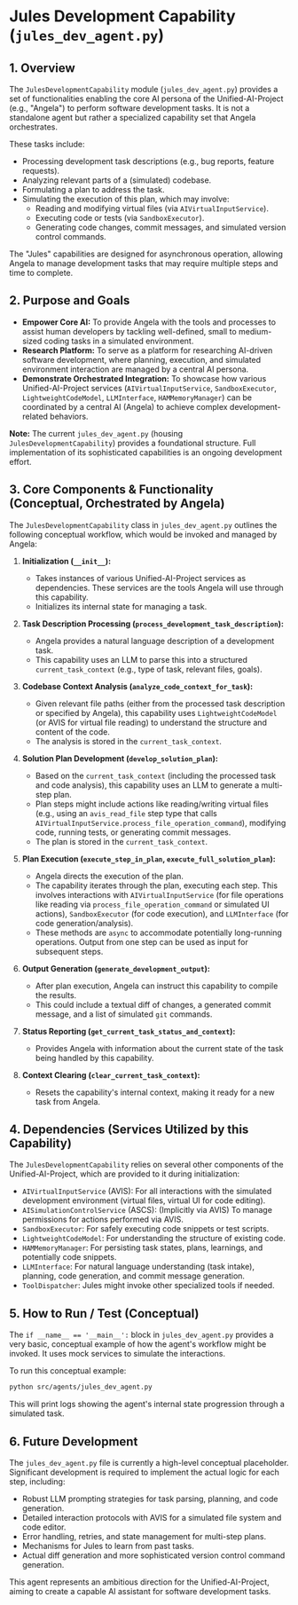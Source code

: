 # Jules Development Capability (`jules_dev_agent.py`)

## 1. Overview

The `JulesDevelopmentCapability` module (`jules_dev_agent.py`) provides a set of functionalities enabling the core AI persona of the Unified-AI-Project (e.g., "Angela") to perform software development tasks. It is not a standalone agent but rather a specialized capability set that Angela orchestrates.

These tasks include:
*   Processing development task descriptions (e.g., bug reports, feature requests).
*   Analyzing relevant parts of a (simulated) codebase.
*   Formulating a plan to address the task.
*   Simulating the execution of this plan, which may involve:
    *   Reading and modifying virtual files (via `AIVirtualInputService`).
    *   Executing code or tests (via `SandboxExecutor`).
    *   Generating code changes, commit messages, and simulated version control commands.

The "Jules" capabilities are designed for asynchronous operation, allowing Angela to manage development tasks that may require multiple steps and time to complete.

## 2. Purpose and Goals

*   **Empower Core AI:** To provide Angela with the tools and processes to assist human developers by tackling well-defined, small to medium-sized coding tasks in a simulated environment.
*   **Research Platform:** To serve as a platform for researching AI-driven software development, where planning, execution, and simulated environment interaction are managed by a central AI persona.
*   **Demonstrate Orchestrated Integration:** To showcase how various Unified-AI-Project services (`AIVirtualInputService`, `SandboxExecutor`, `LightweightCodeModel`, `LLMInterface`, `HAMMemoryManager`) can be coordinated by a central AI (Angela) to achieve complex development-related behaviors.

**Note:** The current `jules_dev_agent.py` (housing `JulesDevelopmentCapability`) provides a foundational structure. Full implementation of its sophisticated capabilities is an ongoing development effort.

## 3. Core Components & Functionality (Conceptual, Orchestrated by Angela)

The `JulesDevelopmentCapability` class in `jules_dev_agent.py` outlines the following conceptual workflow, which would be invoked and managed by Angela:

1.  **Initialization (`__init__`):**
    *   Takes instances of various Unified-AI-Project services as dependencies. These services are the tools Angela will use through this capability.
    *   Initializes its internal state for managing a task.

2.  **Task Description Processing (`process_development_task_description`):**
    *   Angela provides a natural language description of a development task.
    *   This capability uses an LLM to parse this into a structured `current_task_context` (e.g., type of task, relevant files, goals).

3.  **Codebase Context Analysis (`analyze_code_context_for_task`):**
    *   Given relevant file paths (either from the processed task description or specified by Angela), this capability uses `LightweightCodeModel` (or AVIS for virtual file reading) to understand the structure and content of the code.
    *   The analysis is stored in the `current_task_context`.

4.  **Solution Plan Development (`develop_solution_plan`):**
    *   Based on the `current_task_context` (including the processed task and code analysis), this capability uses an LLM to generate a multi-step plan.
    *   Plan steps might include actions like reading/writing virtual files (e.g., using an `avis_read_file` step type that calls `AIVirtualInputService.process_file_operation_command`), modifying code, running tests, or generating commit messages.
    *   The plan is stored in the `current_task_context`.

5.  **Plan Execution (`execute_step_in_plan`, `execute_full_solution_plan`):**
    *   Angela directs the execution of the plan.
    *   The capability iterates through the plan, executing each step. This involves interactions with `AIVirtualInputService` (for file operations like reading via `process_file_operation_command` or simulated UI actions), `SandboxExecutor` (for code execution), and `LLMInterface` (for code generation/analysis).
    *   These methods are `async` to accommodate potentially long-running operations. Output from one step can be used as input for subsequent steps.

6.  **Output Generation (`generate_development_output`):**
    *   After plan execution, Angela can instruct this capability to compile the results.
    *   This could include a textual diff of changes, a generated commit message, and a list of simulated `git` commands.

7.  **Status Reporting (`get_current_task_status_and_context`):**
    *   Provides Angela with information about the current state of the task being handled by this capability.

8.  **Context Clearing (`clear_current_task_context`):**
    *   Resets the capability's internal context, making it ready for a new task from Angela.


## 4. Dependencies (Services Utilized by this Capability)

The `JulesDevelopmentCapability` relies on several other components of the Unified-AI-Project, which are provided to it during initialization:

*   `AIVirtualInputService` (AVIS): For all interactions with the simulated development environment (virtual files, virtual UI for code editing).
*   `AISimulationControlService` (ASCS): (Implicitly via AVIS) To manage permissions for actions performed via AVIS.
*   `SandboxExecutor`: For safely executing code snippets or test scripts.
*   `LightweightCodeModel`: For understanding the structure of existing code.
*   `HAMMemoryManager`: For persisting task states, plans, learnings, and potentially code snippets.
*   `LLMInterface`: For natural language understanding (task intake), planning, code generation, and commit message generation.
*   `ToolDispatcher`: Jules might invoke other specialized tools if needed.

## 5. How to Run / Test (Conceptual)

The `if __name__ == '__main__':` block in `jules_dev_agent.py` provides a very basic, conceptual example of how the agent's workflow might be invoked. It uses mock services to simulate the interactions.

To run this conceptual example:
```bash
python src/agents/jules_dev_agent.py
```
This will print logs showing the agent's internal state progression through a simulated task.

## 6. Future Development

The `jules_dev_agent.py` file is currently a high-level conceptual placeholder. Significant development is required to implement the actual logic for each step, including:
*   Robust LLM prompting strategies for task parsing, planning, and code generation.
*   Detailed interaction protocols with AVIS for a simulated file system and code editor.
*   Error handling, retries, and state management for multi-step plans.
*   Mechanisms for Jules to learn from past tasks.
*   Actual diff generation and more sophisticated version control command generation.

This agent represents an ambitious direction for the Unified-AI-Project, aiming to create a capable AI assistant for software development tasks.
